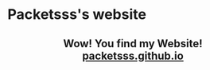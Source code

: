 # Packetsss's website

<h2 align="center">
  Wow! You find my Website!<br/>
  <a href="https://packetsss.github.io/" target="_blank">packetsss.github.io</a>
</h2>

